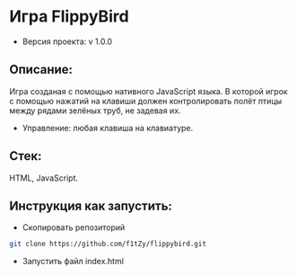 # Игра FlippyBird

* Версия проекта: v 1.0.0

## Описание:
Игра созданая с помощью нативного JavaScript языка. В которой игрок с помощью нажатий на клавиши должен контролировать полёт птицы между рядами зелёных труб, не задевая их.
* Управление: любая клавиша на клавиатуре.

## Стек: 
HTML, JavaScript.

## Инструкция как запустить:
* Скопировать репозиторий 
```sh
git clone https://github.com/f1tZy/flippybird.git
```
* Запустить файл index.html
